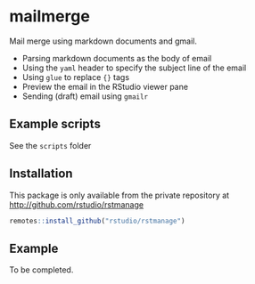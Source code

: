 
<!-- README.md is generated from README.Rmd. Please edit that file -->

# mailmerge

<!-- badges: start -->

<!-- badges: end -->

Mail merge using markdown documents and gmail.

  - Parsing markdown documents as the body of email
  - Using the `yaml` header to specify the subject line of the email
  - Using `glue` to replace `{}` tags
  - Preview the email in the RStudio viewer pane
  - Sending (draft) email using `gmailr`

## Example scripts

See the `scripts` folder

## Installation

This package is only available from the private repository at
<http://github.com/rstudio/rstmanage>

``` r
remotes::install_github("rstudio/rstmanage")
```

## Example

To be completed.
